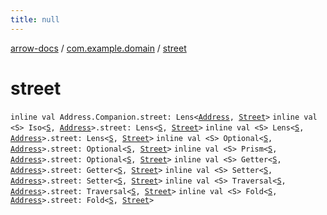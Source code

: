 ```yaml
---
title: null
---
```


[arrow-docs](../index.html) / [com.example.domain](index.html) / [street](./street.html)

# street

`inline val Address.Companion.street: Lens<`[`Address`](-address/index.html)`, `[`Street`](-street/index.html)`>`
`inline val <S> Iso<`[`S`](street.html#S)`, `[`Address`](-address/index.html)`>.street: Lens<`[`S`](street.html#S)`, `[`Street`](-street/index.html)`>`
`inline val <S> Lens<`[`S`](street.html#S)`, `[`Address`](-address/index.html)`>.street: Lens<`[`S`](street.html#S)`, `[`Street`](-street/index.html)`>`
`inline val <S> Optional<`[`S`](street.html#S)`, `[`Address`](-address/index.html)`>.street: Optional<`[`S`](street.html#S)`, `[`Street`](-street/index.html)`>`
`inline val <S> Prism<`[`S`](street.html#S)`, `[`Address`](-address/index.html)`>.street: Optional<`[`S`](street.html#S)`, `[`Street`](-street/index.html)`>`
`inline val <S> Getter<`[`S`](street.html#S)`, `[`Address`](-address/index.html)`>.street: Getter<`[`S`](street.html#S)`, `[`Street`](-street/index.html)`>`
`inline val <S> Setter<`[`S`](street.html#S)`, `[`Address`](-address/index.html)`>.street: Setter<`[`S`](street.html#S)`, `[`Street`](-street/index.html)`>`
`inline val <S> Traversal<`[`S`](street.html#S)`, `[`Address`](-address/index.html)`>.street: Traversal<`[`S`](street.html#S)`, `[`Street`](-street/index.html)`>`
`inline val <S> Fold<`[`S`](street.html#S)`, `[`Address`](-address/index.html)`>.street: Fold<`[`S`](street.html#S)`, `[`Street`](-street/index.html)`>`